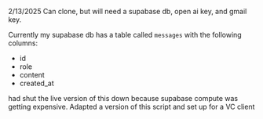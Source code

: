 2/13/2025
Can clone, but will need a supabase db, open ai key, and gmail key. 

Currently my supabase db has a table called `messages` with the following columns:
- id
- role
- content
- created_at

had shut the live version of this down because supabase compute was getting expensive.
Adapted a version of this script and set up for a VC client
